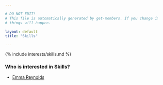 ```yaml
---

# DO NOT EDIT!
# This file is automatically generated by get-members. If you change it, bad
# things will happen.

layout: default
title: "Skills"

---
```


{% include interests/skills.md %}

### Who is interested in Skills?


* [Emma Reynolds](../members/emma-reynolds.html)
